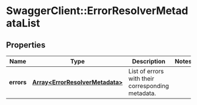 # SwaggerClient::ErrorResolverMetadataList

## Properties
Name | Type | Description | Notes
------------ | ------------- | ------------- | -------------
**errors** | [**Array&lt;ErrorResolverMetadata&gt;**](ErrorResolverMetadata.md) | List of errors with their corresponding metadata. | 


